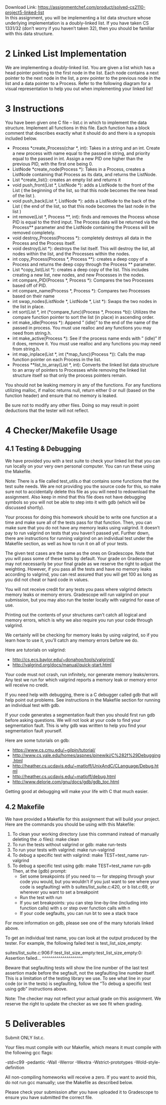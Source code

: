 Download Link: https://assignmentchef.com/product/solved-cs2110-project5-linked-list
<br>
In this assignment, you will be implementing a list data structure whose underlying implementation is a doubly-linked list. If you have taken CS 1331/32 (don’t worry if you haven’t taken 32), then you should be familiar with this data structure.

<h1><a name="_Toc7065"></a>2           Linked List Implementation</h1>

We are implementing a doubly-linked list. You are given a list which has a head pointer pointing to the first node in the list. Each node contains a next pointer to the next node in the list, a prev pointer to the previous node in the list and a data pointer to a Process. Refer to the following diagram for a visual representation to help you out when implementing your linked list!

<h1><a name="_Toc7066"></a>3           Instructions</h1>

You have been given one C file – list.c in which to implement the data structure. Implement all functions in this file. Each function has a block comment that describes exactly what it should do and there is a synopsis included below.

<ul>

 <li>Process *create_Process(char *, int): Takes in a string and an int. Create a new process with name equal to the passed in string, and priority equal to the passed in int. Assign a new PID one higher than the previous PID, with the first one being 0.</li>

 <li>ListNode *create_node(Process *): Takes in a Process, creates a ListNode containing that Process as its data, and returns the ListNode.</li>

 <li>List *create_list(): creates an empty list and returns it</li>

 <li>void push_front(List *, ListNode *): adds a ListNode to the front of the List ( the beginning of the list, so that this node becomes the new head of the list ).</li>

 <li>void push_back(List *, ListNode *): adds a ListNode to the back of the List ( the end of the list, so that this node becomes the last node in the list )</li>

 <li>int remove(List *, Process **, int): finds and removes the Process whose PID is equal to the third input. The Process data will be returned via the Process** parameter and the ListNode containing the Process will be removed completely.</li>

 <li>void destroy_Process(Process *): completely destroys all data in the Process and the Process itself.</li>

 <li>void destroy(List *): destroys the list itself. This will destroy the list, all nodes within the list, and the Processes within the nodes.</li>

 <li>int copy_Process(Process *, Process **): creates a deep copy of a Process and returns the deep copy through the Process ** parameter.</li>

 <li>List *copy_list(List *): creates a deep copy of the list. This includes creating a new list, new nodes, and new Processes in the nodes.</li>

 <li>int compare_PID(Process *, Process *): Compares the two Processes based off of PID.</li>

 <li>int compare_name(Process *, Process *): Compares two Processes based on their name</li>

 <li>int swap_nodes(ListNode *, ListNode *, List *): Swaps the two nodes in the list in place.</li>

 <li>int sort(List *, int (*compare_func)(Process *, Process *b)): Utilizes the compare function pointer to sort the list (in place) in ascending order.</li>

 <li>int make_idle(Process *): Append ” (idle)” to the end of the name of the passed in process. You must use realloc and any functions you may need from string.h.</li>

 <li>int make_active(Process *): See if the process name ends with ” (idle)” If it does, remove it. You must use realloc and any functions you may need from string.h.</li>

 <li>int map_inplace(List *, int (*map_func)(Process *)): Calls the map function pointer on each Process in the list.</li>

 <li>Process **list_to_array(List *, int): Converts the linked list data structure to an array of pointers to Processes while removing the linked list structure itself so that only the process pointers remain.</li>

</ul>

You should not be leaking memory in any of the functions. For any functions utilizing malloc, if malloc returns null, return either 0 or null (based on the function header) and ensure that no memory is leaked.

Be sure not to modify any other files. Doing so may result in point deductions that the tester will not reflect.

<h1><a name="_Toc7067"></a>4           Checker/Makefile Usage</h1>

<h2><a name="_Toc7068"></a>4.1           Testing &amp; Debugging</h2>

We have provided you with a test suite to check your linked list that you can run locally on your very own personal computer. You can run these using the Makefile.

Note: There is a file called test_utils.o that contains some functions that the test suite needs. We are not providing you the source code for this, so make sure not to accidentally delete this file as you will need to redownload the assignment. Also keep in mind that this file does not have debugging symbols so you will not be able to step into it with gdb (which will be discussed shortly).

Your process for doing this homework should be to write one function at a time and make sure all of the tests pass for that function. Then, you can make sure that you do not have any memory leaks using valgrind. It doesn’t pay to run valgrind on tests that you haven’t passed yet. Further down, there are instructions for running valgrind on an individual test under the Makefile section, as well as how to run it on all of your tests.

The given test cases are the same as the ones on Gradescope. Note that you will pass some of these tests by default. Your grade on Gradescope may not necessarily be your final grade as we reserve the right to adjust the weighting. However, if you pass all the tests and have no memory leaks according to valgrind, you can rest assured that you will get 100 as long as you did not cheat or hard code in values.

You will not receive credit for any tests you pass where valgrind detects memory leaks or memory errors. Gradescope will run valgrind on your submission, but you may also run the tester locally with valgrind for ease of use.

Printing out the contents of your structures can’t catch all logical and memory errors, which is why we also require you run your code through valgrind.

We certainly will be checking for memory leaks by using valgrind, so if you learn how to use it, you’ll catch any memory errors before we do.

Here are tutorials on valgrind:

<ul>

 <li><a href="http://cs.ecs.baylor.edu/~donahoo/tools/valgrind/">http://cs.ecs.baylor.edu/~donahoo/tools/valgrind/</a></li>

 <li><a href="http://valgrind.org/docs/manual/quick-start.html">http://valgrind.org/docs/manual/quick-start.html</a></li>

</ul>

Your code must not crash, run infinitely, nor generate memory leaks/errors. Any test we run for which valgrind reports a memory leak or memory error will receive no credit.

If you need help with debugging, there is a C debugger called gdb that will help point out problems. See instructions in the Makefile section for running an individual test with gdb.

If your code generates a segmentation fault then you should first run gdb before asking questions. We will not look at your code to find your segmentation fault. This is why gdb was written to help you find your segmentation fault yourself.

Here are some tutorials on gdb:

<ul>

 <li><a href="https://www.cs.cmu.edu/~gilpin/tutorial/">https://www.cs.cmu.edu/~gilpin/tutorial/</a></li>

 <li><a href="http://www.cs.yale.edu/homes/aspnes/pinewiki/C%282f%29Debugging.html">http://www.cs.yale.edu/homes/aspnes/pinewiki/C%282f%29Debugging.html</a></li>

 <li><a href="http://heather.cs.ucdavis.edu/~matloff/UnixAndC/CLanguage/Debug.html">http://heather.cs.ucdavis.edu/~matloff/UnixAndC/CLanguage/Debug.html</a></li>

 <li><a href="http://heather.cs.ucdavis.edu/~matloff/debug.html">http://heather.cs.ucdavis.edu/~matloff/debug.html</a></li>

 <li><a href="http://www.delorie.com/gnu/docs/gdb/gdb_toc.html">http://www.delorie.com/gnu/docs/gdb/gdb_toc.html</a></li>

</ul>

Getting good at debugging will make your life with C that much easier.

<h2><a name="_Toc7069"></a>4.2           Makefile</h2>

We have provided a Makefile for this assignment that will build your project. Here are the commands you should be using with this Makefile:

<ol>

 <li>To clean your working directory (use this command instead of manually deleting the .o files): make clean</li>

 <li>To run the tests without valgrind or gdb: make run-tests</li>

 <li>To run your tests with valgrind: make run-valgrind</li>

 <li>To debug a specific test with valgrind: make TEST=test_name run-valgrind</li>

 <li>To debug a specific test using gdb: make TEST=test_name run-gdb Then, at the (gdb) prompt:

  <ul>

   <li>Set some breakpoints (if you need to — for stepping through your code you would, but you wouldn’t if you just want to see where your code is segfaulting) with b suites/list_suite.c:420, or b list.c:69, or wherever you want to set a breakpoint</li>

   <li>Run the test with run</li>

   <li>If you set breakpoints: you can step line-by-line (including into function calls) with s or step over function calls with n</li>

   <li>If your code segfaults, you can run bt to see a stack trace</li>

  </ul></li>

</ol>

For more information on gdb, please see one of the many tutorials linked above.

To get an individual test name, you can look at the output produced by the tester. For example, the following failed test is test_list_size_empty:

suites/list_suite.c:906:F:test_list_size_empty:test_list_size_empty:0: Assertion failed… ^^^^^^^^^^^^^^^^^^^^

Beware that segfaulting tests will show the line number of the last test assertion made before the segfault, not the segfaulting line number itself. This is a limitation of the testing library we use. To see what line in your code (or in the tests) is segfaulting, follow the “To debug a specific test using gdb” instructions above.

Note: The checker may not reflect your actual grade on this assignment. We reserve the right to update the checker as we see fit when grading.

<h1><a name="_Toc7070"></a>5           Deliverables</h1>

Submit ONLY list.c.

Your files must compile with our Makefile, which means it must compile with the following gcc flags:

-std=c99 -pedantic -Wall -Werror -Wextra -Wstrict-prototypes -Wold-style-definition

All non-compiling homeworks will receive a zero. If you want to avoid this, do not run gcc manually; use the Makefile as described below.

Please check your submission after you have uploaded it to Gradescope to ensure you have submitted the correct file.